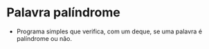 # Palavra palíndrome
- Programa simples que verifica, com um deque, se uma palavra é palíndrome ou não.
